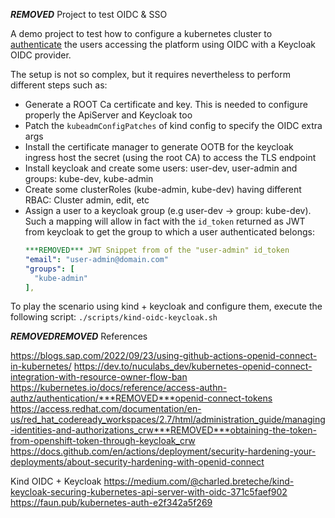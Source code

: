 ***REMOVED*** Project to test OIDC & SSO

A demo project to test how to configure a kubernetes cluster to [authenticate](https://kubernetes.io/docs/reference/access-authn-authz/authentication/***REMOVED***openid-connect-tokens) the users accessing the platform
using OIDC with a Keycloak OIDC provider.

The setup is not so complex, but it requires nevertheless to perform different steps such as:
- Generate a ROOT Ca certificate and key. This is needed to configure properly the ApiServer and Keycloak too
- Patch the `kubeadmConfigPatches` of kind config to specify the OIDC extra args
- Install the certificate manager to generate OOTB for the keycloak ingress host the secret (using the root CA) to access the TLS endpoint
- Install keycloak and create some users: user-dev, user-admin and groups: kube-dev, kube-admin
- Create some clusterRoles (kube-admin, kube-dev) having different RBAC: Cluster admin, edit, etc
- Assign a user to a keycloak group (e.g user-dev -> group: kube-dev). Such a mapping will allow in fact with the `id_token` returned as JWT from keycloak to get the group to which a user authenticated belongs:
  ```yaml
  ***REMOVED*** JWT Snippet from of the "user-admin" id_token
  "email": "user-admin@domain.com"
  "groups": [
    "kube-admin"
  ],
  ```

To play the scenario using kind + keycloak and configure them, execute the following script: `./scripts/kind-oidc-keycloak.sh`

***REMOVED******REMOVED*** References

https://blogs.sap.com/2022/09/23/using-github-actions-openid-connect-in-kubernetes/
https://dev.to/nuculabs_dev/kubernetes-openid-connect-integration-with-resource-owner-flow-ban
https://kubernetes.io/docs/reference/access-authn-authz/authentication/***REMOVED***openid-connect-tokens
https://access.redhat.com/documentation/en-us/red_hat_codeready_workspaces/2.7/html/administration_guide/managing-identities-and-authorizations_crw***REMOVED***obtaining-the-token-from-openshift-token-through-keycloak_crw
https://docs.github.com/en/actions/deployment/security-hardening-your-deployments/about-security-hardening-with-openid-connect

Kind OIDC + Keycloak
https://medium.com/@charled.breteche/kind-keycloak-securing-kubernetes-api-server-with-oidc-371c5faef902
https://faun.pub/kubernetes-auth-e2f342a5f269
